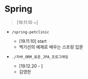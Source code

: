 # Spring
> [19.11.10 ~]

- `/spring-petclinic`
    - [19.11.10] start
    - 백기선의 예제로 배우는 스프링 입문

- `./자바_ORM_표준_JPA_프로그래밍`
    - [19.12.20 - ]
    - 김영한
    